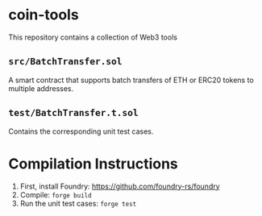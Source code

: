 # coin-tools

This repository contains a collection of Web3 tools

## `src/BatchTransfer.sol` 
A smart contract that supports batch transfers of ETH or ERC20 tokens to multiple addresses.

## `test/BatchTransfer.t.sol` 
Contains the corresponding unit test cases.

# Compilation Instructions

1. First, install Foundry: https://github.com/foundry-rs/foundry
2. Compile: `forge build`
3. Run the unit test cases: `forge test`

